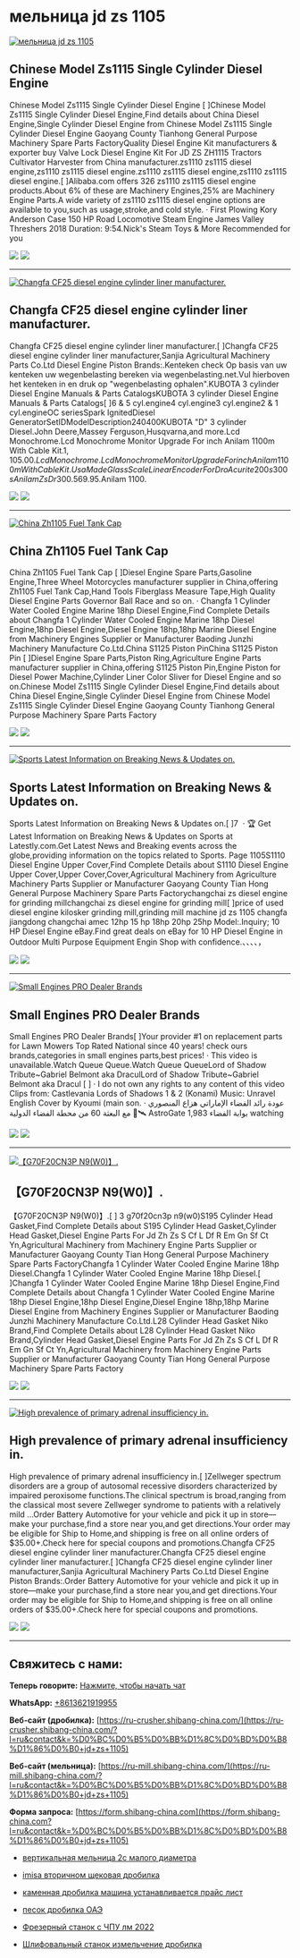 # мельница jd zs 1105

<a href="https://swt.shibang-china.com/?l=ru&img&k=%D0%BC%D0%B5%D0%BB%D1%8C%D0%BD%D0%B8%D1%86%D0%B0+jd+zs+1105" target="_blank">![мельница jd zs 1105](http://static.shibang-china.com/all-800x300/1251.jpg)</a>

## Chinese Model Zs1115 Single Cylinder Diesel Engine
Chinese Model Zs1115 Single Cylinder Diesel Engine [ ]Chinese Model Zs1115 Single Cylinder Diesel Engine,Find details about China Diesel Engine,Single Cylinder Diesel Engine from Chinese Model Zs1115 Single Cylinder Diesel Engine Gaoyang County Tianhong General Purpose Machinery Spare Parts FactoryQuality Diesel Engine Kit manufacturers &amp; exporter buy Valve Lock Diesel Engine Kit For JD ZS ZH1115 Tractors Cultivator Harvester from China manufacturer.zs1110 zs1115 diesel engine,zs1110 zs1115 diesel engine.zs1110 zs1115 diesel engine,zs1110 zs1115 diesel engine.[ ]Alibaba.com offers 326 zs1110 zs1115 diesel engine products.About 6% of these are Machinery Engines,25% are Machinery Engine Parts.A wide variety of zs1110 zs1115 diesel engine options are available to you,such as usage,stroke,and cold style.&nbsp;&#0183;&#32;First Plowing Kory Anderson Case 150 HP Road Locomotive Steam Engine James Valley Threshers 2018 Duration: 9:54.Nick's Steam Toys &amp; More Recommended for you


<a href="https://whatsapp.shibangsoft.com/WhatsApp.php" target="_blank" title="WhatsApp">![](http://static.shibang-china.com/icon/whatsapp.png)</a> <a href="https://swt.shibang-china.com/?l=ru&icon&k=%D0%BC%D0%B5%D0%BB%D1%8C%D0%BD%D0%B8%D1%86%D0%B0+jd+zs+1105" target="_blank">![](http://static.shibang-china.com/icon/chat-ru.png)</a>

---

<a href="https://swt.shibang-china.com/?l=ru&img&k=%D0%BC%D0%B5%D0%BB%D1%8C%D0%BD%D0%B8%D1%86%D0%B0+jd+zs+1105" target="_blank">![Changfa CF25 diesel engine cylinder liner manufacturer.](http://static.shibang-china.com/all-800x300/22.jpg)</a>

## Changfa CF25 diesel engine cylinder liner manufacturer.
Changfa CF25 diesel engine cylinder liner manufacturer.[ ]Changfa CF25 diesel engine cylinder liner manufacturer,Sanjia Agricultural Machinery Parts Co.Ltd Diesel Engine Piston Brands:.Kenteken check Op basis van uw kenteken uw wegenbelasting bereken via wegenbelasting.net.Vul hierboven het kenteken in en druk op &quot;wegenbelasting ophalen&quot;.KUBOTA 3 cylinder Diesel Engine Manuals &amp; Parts CatalogsKUBOTA 3 cylinder Diesel Engine Manuals &amp; Parts Catalogs[ ]6 &amp; 5 cyl.engine4 cyl.engine3 cyl.engine2 &amp; 1 cyl.engineOC seriesSpark IgnitedDiesel GeneratorSetIDModelDescription240400KUBOTA &quot;D&quot; 3 cylinder Diesel.John Deere,Massey Ferguson,Husqvarna,and more.Lcd Monochrome.Lcd Monochrome Monitor Upgrade For inch Anilam 1100m With Cable Kit.$1,105.00.Lcd Monochrome.Lcd Monochrome Monitor Upgrade For inch Anilam 1100m With Cable Kit.Usa Made Glass Scale Linear Encoder For Dro Acu rite 200s 300s Anilam Zs Dr300.$569.95.Anilam 1100.


<a href="https://whatsapp.shibangsoft.com/WhatsApp.php" target="_blank" title="WhatsApp">![](http://static.shibang-china.com/icon/whatsapp.png)</a> <a href="https://swt.shibang-china.com/?l=ru&icon&k=%D0%BC%D0%B5%D0%BB%D1%8C%D0%BD%D0%B8%D1%86%D0%B0+jd+zs+1105" target="_blank">![](http://static.shibang-china.com/icon/chat-ru.png)</a>

---

<a href="https://swt.shibang-china.com/?l=ru&img&k=%D0%BC%D0%B5%D0%BB%D1%8C%D0%BD%D0%B8%D1%86%D0%B0+jd+zs+1105" target="_blank">![China Zh1105 Fuel Tank Cap](http://static.shibang-china.com/all-800x300/699.jpg)</a>

## China Zh1105 Fuel Tank Cap
China Zh1105 Fuel Tank Cap [ ]Diesel Engine Spare Parts,Gasoline Engine,Three Wheel Motorcycles manufacturer supplier in China,offering Zh1105 Fuel Tank Cap,Hand Tools Fiberglass Measure Tape,High Quality Diesel Engine Parts Governor Ball Race and so on.&nbsp;&#0183;&#32;Changfa 1 Cylinder Water Cooled Engine Marine 18hp Diesel Engine,Find Complete Details about Changfa 1 Cylinder Water Cooled Engine Marine 18hp Diesel Engine,18hp Diesel Engine,Diesel Engine 18hp,18hp Marine Diesel Engine from Machinery Engines Supplier or Manufacturer Baoding Junzhi Machinery Manufacture Co.Ltd.China S1125 Piston PinChina S1125 Piston Pin [ ]Diesel Engine Spare Parts,Piston Ring,Agriculture Engine Parts manufacturer supplier in China,offering S1125 Piston Pin,Engine Piston for Diesel Power Machine,Cylinder Liner Color Sliver for Diesel Engine and so on.Chinese Model Zs1115 Single Cylinder Diesel Engine,Find details about China Diesel Engine,Single Cylinder Diesel Engine from Chinese Model Zs1115 Single Cylinder Diesel Engine Gaoyang County Tianhong General Purpose Machinery Spare Parts Factory


<a href="https://whatsapp.shibangsoft.com/WhatsApp.php" target="_blank" title="WhatsApp">![](http://static.shibang-china.com/icon/whatsapp.png)</a> <a href="https://swt.shibang-china.com/?l=ru&icon&k=%D0%BC%D0%B5%D0%BB%D1%8C%D0%BD%D0%B8%D1%86%D0%B0+jd+zs+1105" target="_blank">![](http://static.shibang-china.com/icon/chat-ru.png)</a>

---

<a href="https://swt.shibang-china.com/?l=ru&img&k=%D0%BC%D0%B5%D0%BB%D1%8C%D0%BD%D0%B8%D1%86%D0%B0+jd+zs+1105" target="_blank">![Sports Latest Information on Breaking News &amp; Updates on.](http://static.shibang-china.com/all-800x300/103.jpg)</a>

## Sports Latest Information on Breaking News &amp; Updates on.
Sports Latest Information on Breaking News &amp; Updates on.[ ]7 &nbsp;&#0183;&#32;🏆 Get Latest Information on Breaking News &amp; Updates on Sports at Latestly.com.Get Latest News and Breaking events across the globe,providing information on the topics related to Sports. Page 1105S1110 Diesel Engine Upper Cover,Find Complete Details about S1110 Diesel Engine Upper Cover,Upper Cover,Cover,Agricultural Machinery from Agriculture Machinery Parts Supplier or Manufacturer Gaoyang County Tian Hong General Purpose Machinery Spare Parts Factorychangchai zs diesel engine for grinding millchangchai zs diesel engine for grinding mill[ ]price of used diesel engine kilosker grinding mill,grinding mill machine jd zs 1105 changfa jiangdong changchai amec 12hp 15 hp 18hp 20hp 25hp Model:.Inquiry; 10 HP Diesel Engine eBay.Find great deals on eBay for 10 HP Diesel Engine in Outdoor Multi Purpose Equipment Engin Shop with confidence.、、、、，


<a href="https://whatsapp.shibangsoft.com/WhatsApp.php" target="_blank" title="WhatsApp">![](http://static.shibang-china.com/icon/whatsapp.png)</a> <a href="https://swt.shibang-china.com/?l=ru&icon&k=%D0%BC%D0%B5%D0%BB%D1%8C%D0%BD%D0%B8%D1%86%D0%B0+jd+zs+1105" target="_blank">![](http://static.shibang-china.com/icon/chat-ru.png)</a>

---

<a href="https://swt.shibang-china.com/?l=ru&img&k=%D0%BC%D0%B5%D0%BB%D1%8C%D0%BD%D0%B8%D1%86%D0%B0+jd+zs+1105" target="_blank">![Small Engines PRO Dealer Brands](http://static.shibang-china.com/all-800x300/969.jpg)</a>

## Small Engines PRO Dealer Brands
Small Engines PRO Dealer Brands[ ]Your provider #1 on replacement parts for Lawn Mowers Top Rated National since 40 years! check ours brands,categories in small engines parts,best prices!&nbsp;&#0183;&#32;This video is unavailable.Watch Queue Queue.Watch Queue QueueLord of Shadow Tribute~Gabriel Belmont aka DraculLord of Shadow Tribute~Gabriel Belmont aka Dracul [ ]&nbsp;&#0183;&#32;I do not own any rights to any content of this video Clips from: Castlevania Lords of Shadows 1 &amp; 2 (Konami) Music: Unravel English Cover by Kyoumi (main son.&nbsp;&#0183;&#32;عودة رائد الفضاء الإماراتي هزاع المنصوري مع البعثة 60 من محطة الفضاء الدولية 🔴🛰️ AstroGate بوابة الفضاء 1,983 watching


<a href="https://whatsapp.shibangsoft.com/WhatsApp.php" target="_blank" title="WhatsApp">![](http://static.shibang-china.com/icon/whatsapp.png)</a> <a href="https://swt.shibang-china.com/?l=ru&icon&k=%D0%BC%D0%B5%D0%BB%D1%8C%D0%BD%D0%B8%D1%86%D0%B0+jd+zs+1105" target="_blank">![](http://static.shibang-china.com/icon/chat-ru.png)</a>

---

<a href="https://swt.shibang-china.com/?l=ru&img&k=%D0%BC%D0%B5%D0%BB%D1%8C%D0%BD%D0%B8%D1%86%D0%B0+jd+zs+1105" target="_blank">![【G70F20CN3P N9(W0)】.](http://static.shibang-china.com/all-800x300/799.jpg)</a>

## 【G70F20CN3P N9(W0)】.
【G70F20CN3P N9(W0)】.[ ] 3 g70f20cn3p n9(w0)S195 Cylinder Head Gasket,Find Complete Details about S195 Cylinder Head Gasket,Cylinder Head Gasket,Diesel Engine Parts For Jd Zh Zs S Cf L Df R Em Gn Sf Ct Yn,Agricultural Machinery from Machinery Engine Parts Supplier or Manufacturer Gaoyang County Tian Hong General Purpose Machinery Spare Parts FactoryChangfa 1 Cylinder Water Cooled Engine Marine 18hp Diesel.Changfa 1 Cylinder Water Cooled Engine Marine 18hp Diesel.[ ]Changfa 1 Cylinder Water Cooled Engine Marine 18hp Diesel Engine,Find Complete Details about Changfa 1 Cylinder Water Cooled Engine Marine 18hp Diesel Engine,18hp Diesel Engine,Diesel Engine 18hp,18hp Marine Diesel Engine from Machinery Engines Supplier or Manufacturer Baoding Junzhi Machinery Manufacture Co.Ltd.L28 Cylinder Head Gasket Niko Brand,Find Complete Details about L28 Cylinder Head Gasket Niko Brand,Cylinder Head Gasket,Diesel Engine Parts For Jd Zh Zs S Cf L Df R Em Gn Sf Ct Yn,Agricultural Machinery from Machinery Engine Parts Supplier or Manufacturer Gaoyang County Tian Hong General Purpose Machinery Spare Parts Factory


<a href="https://whatsapp.shibangsoft.com/WhatsApp.php" target="_blank" title="WhatsApp">![](http://static.shibang-china.com/icon/whatsapp.png)</a> <a href="https://swt.shibang-china.com/?l=ru&icon&k=%D0%BC%D0%B5%D0%BB%D1%8C%D0%BD%D0%B8%D1%86%D0%B0+jd+zs+1105" target="_blank">![](http://static.shibang-china.com/icon/chat-ru.png)</a>

---

<a href="https://swt.shibang-china.com/?l=ru&img&k=%D0%BC%D0%B5%D0%BB%D1%8C%D0%BD%D0%B8%D1%86%D0%B0+jd+zs+1105" target="_blank">![High prevalence of primary adrenal insufficiency in.](http://static.shibang-china.com/all-800x300/647.jpg)</a>

## High prevalence of primary adrenal insufficiency in.
High prevalence of primary adrenal insufficiency in.[ ]Zellweger spectrum disorders are a group of autosomal recessive disorders characterized by impaired peroxisome functions.The clinical spectrum is broad,ranging from the classical most severe Zellweger syndrome to patients with a relatively mild …Order Battery Automotive for your vehicle and pick it up in store—make your purchase,find a store near you,and get directions.Your order may be eligible for Ship to Home,and shipping is free on all online orders of $35.00+.Check here for special coupons and promotions.Changfa CF25 diesel engine cylinder liner manufacturer.Changfa CF25 diesel engine cylinder liner manufacturer.[ ]Changfa CF25 diesel engine cylinder liner manufacturer,Sanjia Agricultural Machinery Parts Co.Ltd Diesel Engine Piston Brands:.Order Battery Automotive for your vehicle and pick it up in store—make your purchase,find a store near you,and get directions.Your order may be eligible for Ship to Home,and shipping is free on all online orders of $35.00+.Check here for special coupons and promotions.


<a href="https://whatsapp.shibangsoft.com/WhatsApp.php" target="_blank" title="WhatsApp">![](http://static.shibang-china.com/icon/whatsapp.png)</a> <a href="https://swt.shibang-china.com/?l=ru&icon&k=%D0%BC%D0%B5%D0%BB%D1%8C%D0%BD%D0%B8%D1%86%D0%B0+jd+zs+1105" target="_blank">![](http://static.shibang-china.com/icon/chat-ru.png)</a>

---
## Свяжитесь с нами:

**Теперь говорите:** [Нажмите, чтобы начать чат](https://swt.shibang-china.com?l=ru&contact&k=%D0%BC%D0%B5%D0%BB%D1%8C%D0%BD%D0%B8%D1%86%D0%B0+jd+zs+1105)

**WhatsApp:**  [+8613621919955](https://whatsapp.shibangsoft.com/WhatsApp.php)

**Веб-сайт (дробилка):** [https://ru-crusher.shibang-china.com/](https://ru-crusher.shibang-china.com/?l=ru&contact&k=%D0%BC%D0%B5%D0%BB%D1%8C%D0%BD%D0%B8%D1%86%D0%B0+jd+zs+1105)

**Веб-сайт (мельница):** [https://ru-mill.shibang-china.com/](https://ru-mill.shibang-china.com/?l=ru&contact&k=%D0%BC%D0%B5%D0%BB%D1%8C%D0%BD%D0%B8%D1%86%D0%B0+jd+zs+1105)

**Форма запроса:** [https://form.shibang-china.com](https://form.shibang-china.com?l=ru&contact&k=%D0%BC%D0%B5%D0%BB%D1%8C%D0%BD%D0%B8%D1%86%D0%B0+jd+zs+1105)

* [вертикальная мельница 2с малого диаметра](../109/%D0%B2%D0%B5%D1%80%D1%82%D0%B8%D0%BA%D0%B0%D0%BB%D1%8C%D0%BD%D0%B0%D1%8F%20%D0%BC%D0%B5%D0%BB%D1%8C%D0%BD%D0%B8%D1%86%D0%B0%202%D1%81%20%D0%BC%D0%B0%D0%BB%D0%BE%D0%B3%D0%BE%20%D0%B4%D0%B8%D0%B0%D0%BC%D0%B5%D1%82%D1%80%D0%B0.md)

* [imisa вторичном щековая дробилка](../114/imisa%20%D0%B2%D1%82%D0%BE%D1%80%D0%B8%D1%87%D0%BD%D0%BE%D0%BC%20%D1%89%D0%B5%D0%BA%D0%BE%D0%B2%D0%B0%D1%8F%20%D0%B4%D1%80%D0%BE%D0%B1%D0%B8%D0%BB%D0%BA%D0%B0.md)

* [каменная дробилка машина устанавливается прайс лист](../114/%D0%BA%D0%B0%D0%BC%D0%B5%D0%BD%D0%BD%D0%B0%D1%8F%20%D0%B4%D1%80%D0%BE%D0%B1%D0%B8%D0%BB%D0%BA%D0%B0%20%D0%BC%D0%B0%D1%88%D0%B8%D0%BD%D0%B0%20%D1%83%D1%81%D1%82%D0%B0%D0%BD%D0%B0%D0%B2%D0%BB%D0%B8%D0%B2%D0%B0%D0%B5%D1%82%D1%81%D1%8F%20%D0%BF%D1%80%D0%B0%D0%B9%D1%81%20%D0%BB%D0%B8%D1%81%D1%82.md)

* [песок дробилка ОАЭ](../112/%D0%BF%D0%B5%D1%81%D0%BE%D0%BA%20%D0%B4%D1%80%D0%BE%D0%B1%D0%B8%D0%BB%D0%BA%D0%B0%20%D0%9E%D0%90%D0%AD.md)

* [Фрезерный станок с ЧПУ лм 2022](../114/%D0%A4%D1%80%D0%B5%D0%B7%D0%B5%D1%80%D0%BD%D1%8B%D0%B9%20%D1%81%D1%82%D0%B0%D0%BD%D0%BE%D0%BA%20%D1%81%20%D0%A7%D0%9F%D0%A3%20%D0%BB%D0%BC%202022.md)

* [Шлифовальный станок измельчение дробилка](../116/%D0%A8%D0%BB%D0%B8%D1%84%D0%BE%D0%B2%D0%B0%D0%BB%D1%8C%D0%BD%D1%8B%D0%B9%20%D1%81%D1%82%D0%B0%D0%BD%D0%BE%D0%BA%20%D0%B8%D0%B7%D0%BC%D0%B5%D0%BB%D1%8C%D1%87%D0%B5%D0%BD%D0%B8%D0%B5%20%D0%B4%D1%80%D0%BE%D0%B1%D0%B8%D0%BB%D0%BA%D0%B0.md)